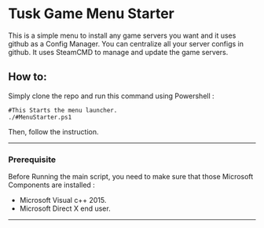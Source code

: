 # Tusk Game Menu Starter

This is a simple menu to install any game servers you want and it uses github as a Config
Manager. You can centralize all your server configs in github. It uses SteamCMD to manage
and update the game servers.

## How to:

Simply clone the repo and run this command using Powershell :

    #This Starts the menu launcher.
    ./#MenuStarter.ps1

Then, follow the instruction.
***
### Prerequisite

Before Running the main script, you need to make sure that those Microsoft Components are installed :

- Microsoft Visual c++ 2015.
- Microsoft Direct X end user.
---
